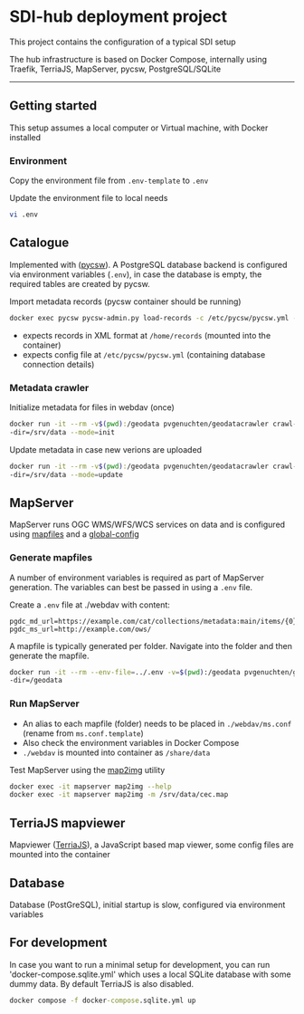 # SDI-hub deployment project

This project contains the configuration of a typical SDI setup

The hub infrastructure is based on Docker Compose, internally using Traefik, TerriaJS, MapServer, pycsw, PostgreSQL/SQLite

---

## Getting started

This setup assumes a local computer or Virtual machine, with Docker installed

### Environment

Copy the environment file from `.env-template` to `.env` 

Update the environment file to local needs
 
```bash
vi .env
```

## Catalogue

Implemented with ([pycsw](https://pycsw.org)). A PostgreSQL database backend is configured via environment variables (`.env`), in case the database is empty, the required tables are created by pycsw.

Import metadata records (pycsw container should be running)

```bash
docker exec pycsw pycsw-admin.py load-records -c /etc/pycsw/pycsw.yml -p /home/records -r -v WARNING
```

- expects records in XML format at `/home/records` (mounted into the container)
- expects config file at `/etc/pycsw/pycsw.yml` (containing database connection details)


### Metadata crawler

Initialize metadata for files in webdav (once)

```bash
docker run -it --rm -v$(pwd):/geodata pvgenuchten/geodatacrawler crawl-metadata -
-dir=/srv/data --mode=init
```
Update metadata in case new verions are uploaded

```bash
docker run -it --rm -v$(pwd):/geodata pvgenuchten/geodatacrawler crawl-metadata -
-dir=/srv/data --mode=update
```

## MapServer

MapServer runs OGC WMS/WFS/WCS services on data and is configured using [mapfiles](https://www.mapserver.org/mapfile/) and a [global-config](https://www.mapserver.org/mapfile/config.html)

### Generate mapfiles

A number of environment variables is required as part of MapServer generation.
The variables can best be passed in using a `.env` file.

Create a `.env` file at ./webdav with content:
```
pgdc_md_url=https://example.com/cat/collections/metadata:main/items/{0}
pgdc_ms_url=http://example.com/ows/
```

A mapfile is typically generated per folder. Navigate into the folder and then generate the mapfile.
```bash
docker run -it --rm --env-file=../.env -v=$(pwd):/geodata pvgenuchten/geodatacrawler crawl-maps -
-dir=/geodata 
```
### Run MapServer

- An alias to each mapfile (folder) needs to be placed in `./webdav/ms.conf` (rename from `ms.conf.template`)
- Also check the environment variables in Docker Compose
- `./webdav` is mounted into container as `/share/data`

Test MapServer using the [map2img](https://mapserver.org/utilities/map2img.html) utility

```bash
docker exec -it mapserver map2img --help
docker exec -it mapserver map2img -m /srv/data/cec.map
```

## TerriaJS mapviewer

Mapviewer ([TerriaJS](https://terria.io)), a JavaScript based map viewer, some config files are mounted into the container

## Database

Database (PostGreSQL), initial startup is slow, configured via environment variables


## For development

In case you want to run a minimal setup for development, you can run 'docker-compose.sqlite.yml' which uses a local SQLite database with some dummy data. By default TerriaJS is also disabled. 

```cmd
docker compose -f docker-compose.sqlite.yml up
```
